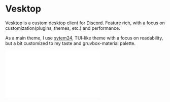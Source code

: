 # Vesktop

[Vesktop](https://github.com/Vencord/Vesktop) is a custom desktop client for [Discord](https://discordapp.com/).
Feature rich, with a focus on customization(plugins, themes, etc.) and performance.

As a main theme, I use [sytem24](https://github.com/refact0r/system24), TUI-like
theme with a focus on readability, but a bit customized to my taste and
gruvbox-material palette.

![Screenshot](../themes/system24-gruvbox-material.css)
